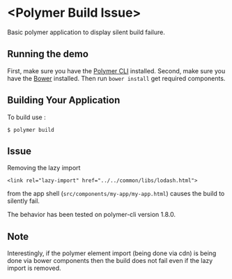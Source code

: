 # \<Polymer Build Issue\>

Basic polymer application to display silent build failure.

## Running the demo

First, make sure you have the [Polymer CLI](https://www.npmjs.com/package/polymer-cli) installed.
Second, make sure you have the [Bower](https://bower.io/) installed. Then run `bower install` get required components.

## Building Your Application

To build use : 

```
$ polymer build
```

## Issue

Removing the lazy import 

```
<link rel="lazy-import" href="../../common/libs/lodash.html">

```

from the app shell (`src/components/my-app/my-app.html`) causes the build to silently fail. 

The behavior has been tested on polymer-cli version 1.8.0.

## Note
Interestingly, if the polymer element import (being done via cdn) is being done via bower components then the build does not fail even if the lazy import is removed.
